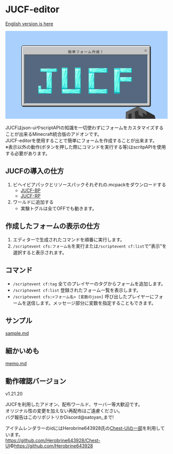 # JUCF-editor

[English version is here](./README_english.md)

![jucf icon](./sample_images/JUCF_icon.png)

JUCFはjson-uiやscriptAPIの知識を一切使わずにフォームをカスタマイズすることが出来るMinecraft統合版のアドオンです。<br>
JUCF-editorを使用することで簡単にフォームを作成することが出来ます。<br>
※表示以外の動作(ボタンを押した際にコマンドを実行する等)はscritpAPIを使用する必要があります。

## JUCFの導入の仕方

1. ビヘイビアパックとリソースパックそれぞれの.mcpackをダウンロードする
   - [JUCF-BP](https://github.com/Satoyans/JUCF-BP/releases)
   - [JUCF-RP](https://github.com/Satoyans/JUCF-RP/releases)
2. ワールドに追加する
    - 実験トグルは全てOFFでも動きます。

## 作成したフォームの表示の仕方

1. エディターで生成されたコマンドを順番に実行します。
2. `/scriptevent cfs:フォーム名`を実行または`/scriptevent cf:list`で"表示"を選択すると表示されます。

## コマンド

- `/scriptevent cf:tag` 全てのプレイヤーのタグからフォームを追加します。
- `/scriptevent cf:list` 登録されたフォーム一覧を表示します。
- `/scriptevent cfs:<フォーム名> [変数のjson]` 呼び出したプレイヤーにフォームを送信します。メッセージ部分に変数を指定することもできます。

## サンプル

[sample.md](./sample.md)

## 細かいめも

[memo.md](./memo.md)

## 動作確認バージョン

v1.21.20

JUCFを利用したアドオン、配布ワールド、サーバー等大歓迎です。<br>
オリジナル性の変更を加えない再配布はご遠慮ください。<br>
バグ報告はこのリポジトリかDiscord@satoyan_まで!

アイテムレンダラーのidにはHerobrine643928氏の[Chest-UIの一部](https://github.com/Herobrine643928/Chest-UI/blob/main/BP/scripts/extensions/typeIds.js)を利用しています。<br>
<https://github.com/Herobrine643928/Chest-UI>©<https://github.com/Herobrine643928>
